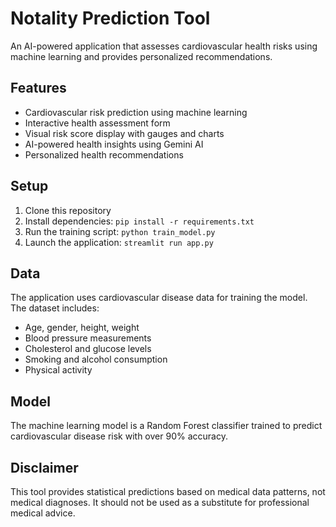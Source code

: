 # Notality Prediction Tool

An AI-powered application that assesses cardiovascular health risks using machine learning and provides personalized recommendations.

## Features

- Cardiovascular risk prediction using machine learning
- Interactive health assessment form
- Visual risk score display with gauges and charts
- AI-powered health insights using Gemini AI
- Personalized health recommendations

## Setup

1. Clone this repository
2. Install dependencies: `pip install -r requirements.txt`
4. Run the training script: `python train_model.py`
5. Launch the application: `streamlit run app.py`

## Data

The application uses cardiovascular disease data for training the model. The dataset includes:
- Age, gender, height, weight
- Blood pressure measurements
- Cholesterol and glucose levels
- Smoking and alcohol consumption
- Physical activity

## Model

The machine learning model is a Random Forest classifier trained to predict cardiovascular disease risk with over 90% accuracy.

## Disclaimer

This tool provides statistical predictions based on medical data patterns, not medical diagnoses. It should not be used as a substitute for professional medical advice.
